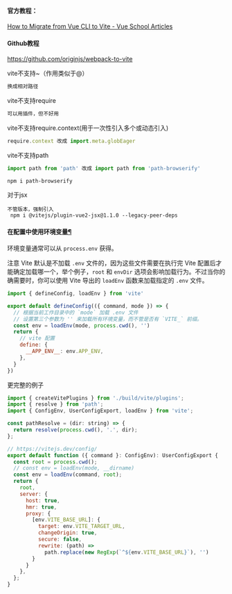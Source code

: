 #### 官方教程：
[How to Migrate from Vue CLI to Vite - Vue School Articles](https://vueschool.io/articles/vuejs-tutorials/how-to-migrate-from-vue-cli-to-vite/)

#### Github教程
https://github.com/originjs/webpack-to-vite

vite不支持~（作用类似于@）
```js
换成相对路径
```
vite不支持require
```js
可以用插件，但不好用
```
vite不支持require.context(用于一次性引入多个或动态引入)
```js
require.context 改成 import.meta.globEager
```
vite不支持path
```js
import path from 'path' 改成 import path from 'path-browserify'
```

```shell
npm i path-browserify
```
对于jsx
```shell
不管版本，强制引入
 npm i @vitejs/plugin-vue2-jsx@1.1.0 --legacy-peer-deps
```

#### 在配置中使用环境变量[¶](https://cn.vitejs.dev/config/#using-environment-variables-in-config)

环境变量通常可以从 `process.env` 获得。

注意 Vite 默认是不加载 `.env` 文件的，因为这些文件需要在执行完 Vite 配置后才能确定加载哪一个，举个例子，`root` 和 `envDir` 选项会影响加载行为。不过当你的确需要时，你可以使用 Vite 导出的 `loadEnv` 函数来加载指定的 `.env` 文件。

```js
import { defineConfig, loadEnv } from 'vite'

export default defineConfig(({ command, mode }) => {
  // 根据当前工作目录中的 `mode` 加载 .env 文件
  // 设置第三个参数为 '' 来加载所有环境变量，而不管是否有 `VITE_` 前缀。
  const env = loadEnv(mode, process.cwd(), '')
  return {
    // vite 配置
    define: {
      __APP_ENV__: env.APP_ENV,
    },
  }
})
```
更完整的例子
```js
import { createVitePlugins } from './build/vite/plugins';
import { resolve } from 'path';
import { ConfigEnv, UserConfigExport, loadEnv } from 'vite';

const pathResolve = (dir: string) => {
  return resolve(process.cwd(), '.', dir);
};

// https://vitejs.dev/config/
export default function ({ command }: ConfigEnv): UserConfigExport {
  const root = process.cwd();
  // const env = loadEnv(mode, __dirname)
  const env = loadEnv(command, root);
  return {
    root,
    server: {
      host: true,
      hmr: true,
      proxy: {
        [env.VITE_BASE_URL]: {
          target: env.VITE_TARGET_URL,
          changeOrigin: true,
          secure: false,
          rewrite: (path) =>
            path.replace(new RegExp(`^${env.VITE_BASE_URL}`), '')
        }
      }
    },
  };
}
```
